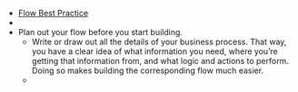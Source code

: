 - [Flow Best Practice](https://help.salesforce.com/s/articleView?id=sf.flow_prep_bestpractices.htm&type=5)
-
- Plan out your flow before you start building.
	- Write or draw out all the details of your business process. That way, you have a clear idea of what information you need, where you’re getting that information from, and what logic and actions to perform. Doing so makes building the corresponding flow much easier.
	-